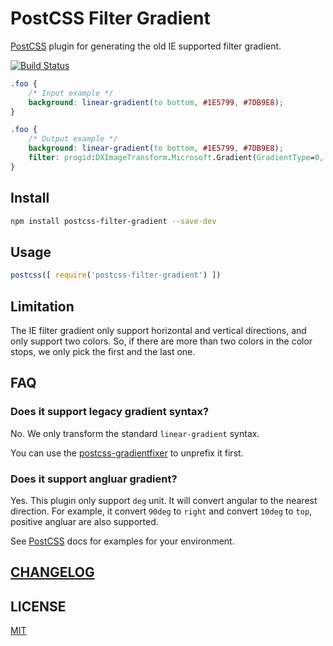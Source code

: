 # PostCSS Filter Gradient

[PostCSS] plugin for generating the old IE supported filter gradient.

[![Build Status][ci-img]][ci]

[PostCSS]: https://github.com/postcss/postcss
[ci-img]:  https://travis-ci.org/yuezk/postcss-filter-gradient.svg
[ci]:      https://travis-ci.org/yuezk/postcss-filter-gradient

```css
.foo {
    /* Input example */
    background: linear-gradient(to bottom, #1E5799, #7DB9E8);
}
```

```css
.foo {
    /* Output example */
    background: linear-gradient(to bottom, #1E5799, #7DB9E8);
    filter: progid:DXImageTransform.Microsoft.Gradient(GradientType=0, StartColorStr='#FF1E5799', EndColorStr='#FF7DB9E8');
}
```

## Install

```sh
npm install postcss-filter-gradient --save-dev
```

## Usage

```js
postcss([ require('postcss-filter-gradient') ])
```

## Limitation

The IE filter gradient only support horizontal and vertical directions, and only support two colors. So, if there are more
than two colors in the color stops, we only pick the first and the last one.

## FAQ

### Does it support legacy gradient syntax?

No. We only transform the standard `linear-gradient` syntax.

You can use the [postcss-gradientfixer][postcss-gradientfixer] to unprefix it first.

### Does it support angluar gradient?

Yes. This plugin only support `deg` unit. It will convert angular to the nearest direction. For example, it convert `90deg` to `right`
and convert `10deg` to `top`, positive angluar are also supported.

See [PostCSS] docs for examples for your environment.

## [CHANGELOG](CHANGELOG)

## LICENSE

[MIT](LICENSE)

[postcss-gradientfixer]: https://github.com/hallvors/postcss-gradientfixer
